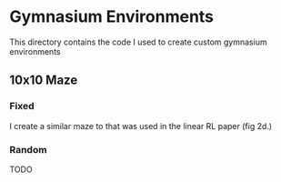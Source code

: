 # Gymnasium Environments
This directory contains the code I used to create custom gymnasium environments

## 10x10 Maze
### Fixed
I create a similar maze to that was used in the linear RL paper (fig 2d.)

### Random
TODO